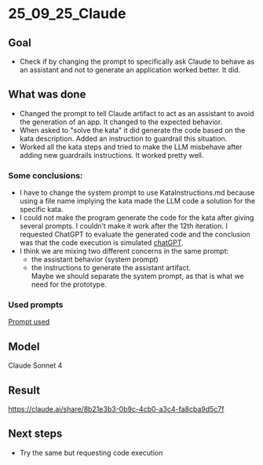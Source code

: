 # 25_09_25_Claude

## Goal
- Check if by changing the prompt to specifically ask Claude to behave as an assistant and not to generate an application worked better. It did.


## What was done

- Changed the prompt to tell Claude artifact to act as an assistant to avoid the generation of an app. It changed to the expected behavior.
- When asked to "solve the kata" it did generate the code based on the kata description. Added an instruction to guardrail this situation.
- Worked all the kata steps and tried to make the LLM misbehave after adding new guardrails instructions. It worked pretty well.

### Some conclusions:

- I have to change the system prompt to use KataInstructions.md because using a file name implying the kata made the LLM code a solution for the specific kata.
- I could not make the program generate the code for the kata after giving several prompts. I couldn’t make it work after the 12th iteration. I requested ChatGPT to evaluate the generated code and the conclusion was that the code execution is simulated [chatGPT](https://chatgpt.com/share/68c87e43-a588-800d-b4a1-005369981b22).
- I think we are mixing two different concerns in the same prompt:
  * the assistant behavior (system prompt)
  * the instructions to generate the assistant artifact.  
  Maybe we should separate the system prompt, as that is what we need for the prototype.

### Used prompts
[Prompt used](https://claude.ai/share/0aca61c9-aab3-4e27-98c5-75364e851422)

## Model

Claude Sonnet 4

## Result
https://claude.ai/share/8b21e3b3-0b9c-4cb0-a3c4-fa8cba9d5c7f

## Next steps
- Try the same but requesting code execution
